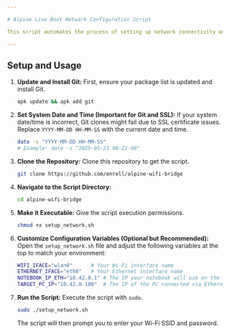 ```yaml
---

# Alpine Live Boot Network Configuration Script

This script automates the process of setting up network connectivity on an Alpine Linux live boot environment. It configures Wi-Fi, enables internet sharing (NAT) from the Wi-Fi interface to an Ethernet interface, and sets up port forwarding for all traffic to a specific target PC on the wired network.

---
```


## Setup and Usage

1.  **Update and Install Git:**
    First, ensure your package list is updated and install Git.

    ```bash
    apk update && apk add git
    ```

2.  **Set System Date and Time (Important for Git and SSL):**
    If your system date/time is incorrect, Git clones might fail due to SSL certificate issues. Replace `YYYY-MM-DD HH-MM-SS` with the current date and time.

    ```bash
    date -s "YYYY-MM-DD HH-MM-SS"
    # Example: date -s "2025-05-23 08-22-00"
    ```

3.  **Clone the Repository:**
    Clone this repository to get the script.

    ```bash
    git clone https://github.com/enrell/alpine-wifi-bridge
    ```

4.  **Navigate to the Script Directory:**

    ```bash
    cd alpine-wifi-bridge
    ```

5.  **Make it Executable:**
    Give the script execution permissions.

    ```bash
    chmod +x setup_network.sh
    ```

6.  **Customize Configuration Variables (Optional but Recommended):**
    Open the `setup_network.sh` file and adjust the following variables at the top to match your environment:

    ```bash
    WIFI_IFACE="wlan0"      # Your Wi-Fi interface name
    ETHERNET_IFACE="eth0"   # Your Ethernet interface name
    NOTEBOOK_IP_ETH="10.42.0.1" # The IP your notebook will use on the wired network
    TARGET_PC_IP="10.42.0.100"  # The IP of the PC connected via Ethernet
    ```

7.  **Run the Script:**
    Execute the script with `sudo`.

    ```bash
    sudo ./setup_network.sh
    ```

    The script will then prompt you to enter your Wi-Fi SSID and password.
